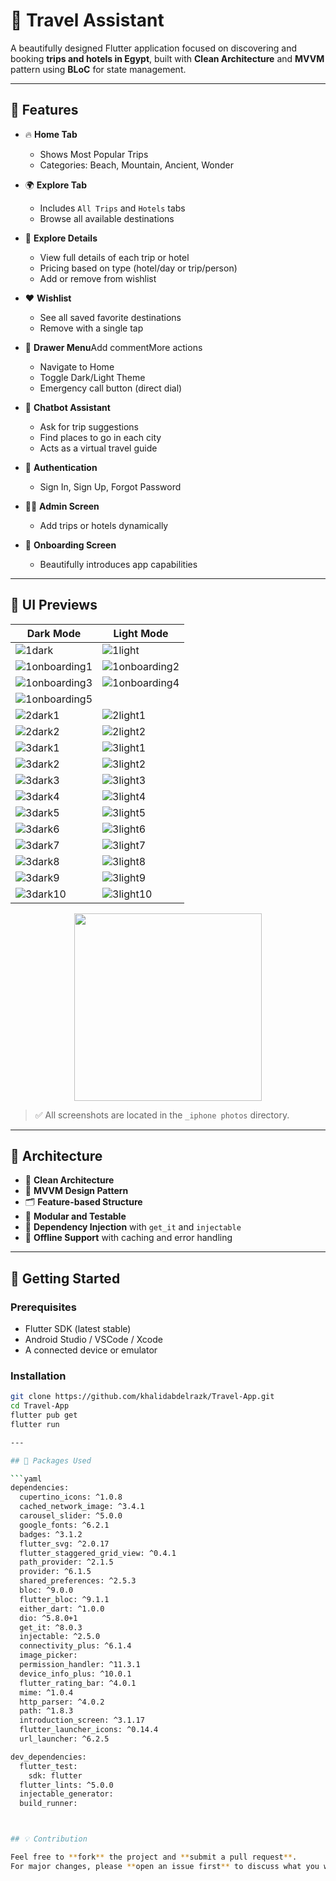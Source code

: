# 🧳 Travel Assistant

A beautifully designed Flutter application focused on discovering and booking **trips and hotels in Egypt**, built with **Clean Architecture** and **MVVM** pattern using **BLoC** for state management.

---

## 🌟 Features

- 🔥 **Home Tab**
    - Shows Most Popular Trips
    - Categories: Beach, Mountain, Ancient, Wonder

- 🌍 **Explore Tab**
    - Includes `All Trips` and `Hotels` tabs
    - Browse all available destinations

- 🏨 **Explore Details**
  - View full details of each trip or hotel
  - Pricing based on type (hotel/day or trip/person)
  - Add or remove from wishlist

- ❤️ **Wishlist**
  - See all saved favorite destinations
  - Remove with a single tap

- 🧭 **Drawer Menu**Add commentMore actions
  - Navigate to Home
  - Toggle Dark/Light Theme
  - Emergency call button (direct dial)

- 🤖 **Chatbot Assistant**
  - Ask for trip suggestions
  - Find places to go in each city
  - Acts as a virtual travel guide

- 🔐 **Authentication**
  - Sign In, Sign Up, Forgot Password

- 🧑‍💼 **Admin Screen**
  - Add trips or hotels dynamically

- 🚀 **Onboarding Screen**
  - Beautifully introduces app capabilities

---

## 📱 UI Previews

|                                               Dark Mode                                                    |                                             Light Mode                                                     |
|------------------------------------------------------------------------------------------------------------|------------------------------------------------------------------------------------------------------------|
| ![1dark](https://raw.githubusercontent.com/khalidabdelrazk/photos/refs/heads/main/1dark.png)               | ![1light](https://raw.githubusercontent.com/khalidabdelrazk/photos/refs/heads/main/1light.png)             |
| ![1onboarding1](https://raw.githubusercontent.com/khalidabdelrazk/photos/refs/heads/main/1onboarding1.png) | ![1onboarding2](https://raw.githubusercontent.com/khalidabdelrazk/photos/refs/heads/main/1onboarding2.png) |
| ![1onboarding3](https://raw.githubusercontent.com/khalidabdelrazk/photos/refs/heads/main/1onboarding3.png) | ![1onboarding4](https://raw.githubusercontent.com/khalidabdelrazk/photos/refs/heads/main/1onboarding4.png) |
| ![1onboarding5](https://raw.githubusercontent.com/khalidabdelrazk/photos/refs/heads/main/1onboarding5.png) |                                                                                                            |
| ![2dark1](https://raw.githubusercontent.com/khalidabdelrazk/photos/refs/heads/main/2dark1.png)             | ![2light1](https://raw.githubusercontent.com/khalidabdelrazk/photos/refs/heads/main/2light1.png)           |
| ![2dark2](https://raw.githubusercontent.com/khalidabdelrazk/photos/refs/heads/main/2dark2.png)             | ![2light2](https://raw.githubusercontent.com/khalidabdelrazk/photos/refs/heads/main/2light2.png)           |
| ![3dark1](https://raw.githubusercontent.com/khalidabdelrazk/photos/refs/heads/main/3dark1.png)             | ![3light1](https://raw.githubusercontent.com/khalidabdelrazk/photos/refs/heads/main/3light1.png)           |
| ![3dark2](https://raw.githubusercontent.com/khalidabdelrazk/photos/refs/heads/main/3dark2.png)             | ![3light2](https://raw.githubusercontent.com/khalidabdelrazk/photos/refs/heads/main/3light2.png)           |
| ![3dark3](https://raw.githubusercontent.com/khalidabdelrazk/photos/refs/heads/main/3dark3.png)             | ![3light3](https://raw.githubusercontent.com/khalidabdelrazk/photos/refs/heads/main/3light3.png)           |
| ![3dark4](https://raw.githubusercontent.com/khalidabdelrazk/photos/refs/heads/main/3dark4.png)             | ![3light4](https://raw.githubusercontent.com/khalidabdelrazk/photos/refs/heads/main/3light4.png)           |
| ![3dark5](https://raw.githubusercontent.com/khalidabdelrazk/photos/refs/heads/main/3dark5.png)             | ![3light5](https://raw.githubusercontent.com/khalidabdelrazk/photos/refs/heads/main/3light5.png)           |
| ![3dark6](https://raw.githubusercontent.com/khalidabdelrazk/photos/refs/heads/main/3dark6.png)             | ![3light6](https://raw.githubusercontent.com/khalidabdelrazk/photos/refs/heads/main/3light6.png)           |
| ![3dark7](https://raw.githubusercontent.com/khalidabdelrazk/photos/refs/heads/main/3dark7.png)             | ![3light7](https://raw.githubusercontent.com/khalidabdelrazk/photos/refs/heads/main/3light7.png)           |
| ![3dark8](https://raw.githubusercontent.com/khalidabdelrazk/photos/refs/heads/main/3dark8.png)             | ![3light8](https://raw.githubusercontent.com/khalidabdelrazk/photos/refs/heads/main/3light8.png)           |
| ![3dark9](https://raw.githubusercontent.com/khalidabdelrazk/photos/refs/heads/main/3dark9.png)             | ![3light9](https://raw.githubusercontent.com/khalidabdelrazk/photos/refs/heads/main/3light9.png)           |
| ![3dark10](https://raw.githubusercontent.com/khalidabdelrazk/photos/refs/heads/main/3dark10.png)           | ![3light10](https://raw.githubusercontent.com/khalidabdelrazk/photos/refs/heads/main/3light10.png)         |
<div align="center">
  <img src="https://raw.githubusercontent.com/khalidabdelrazk/photos/refs/heads/main/final.png" width="300" alt=" "/>
</div>

> ✅ All screenshots are located in the `_iphone photos` directory.

---

## 🧠 Architecture

- 🧱 **Clean Architecture**
- 🎯 **MVVM Design Pattern**
- 🗂 **Feature-based Structure**
- 🧪 **Modular and Testable**
- 🧪 **Dependency Injection** with `get_it` and `injectable`
- 🔄 **Offline Support** with caching and error handling

---

## 🚀 Getting Started

### Prerequisites

- Flutter SDK (latest stable)
- Android Studio / VSCode / Xcode
- A connected device or emulator

### Installation

```bash
git clone https://github.com/khalidabdelrazk/Travel-App.git
cd Travel-App
flutter pub get
flutter run

---

## 🧩 Packages Used

```yaml
dependencies:
  cupertino_icons: ^1.0.8
  cached_network_image: ^3.4.1
  carousel_slider: ^5.0.0
  google_fonts: ^6.2.1
  badges: ^3.1.2
  flutter_svg: ^2.0.17
  flutter_staggered_grid_view: ^0.4.1
  path_provider: ^2.1.5
  provider: ^6.1.5
  shared_preferences: ^2.5.3
  bloc: ^9.0.0
  flutter_bloc: ^9.1.1
  either_dart: ^1.0.0
  dio: ^5.8.0+1
  get_it: ^8.0.3
  injectable: ^2.5.0
  connectivity_plus: ^6.1.4
  image_picker:
  permission_handler: ^11.3.1
  device_info_plus: ^10.0.1
  flutter_rating_bar: ^4.0.1
  mime: ^1.0.4
  http_parser: ^4.0.2
  path: ^1.8.3
  introduction_screen: ^3.1.17
  flutter_launcher_icons: ^0.14.4
  url_launcher: ^6.2.5

dev_dependencies:
  flutter_test:
    sdk: flutter
  flutter_lints: ^5.0.0
  injectable_generator:
  build_runner:



## 💡 Contribution

Feel free to **fork** the project and **submit a pull request**.  
For major changes, please **open an issue first** to discuss what you would like to change.
